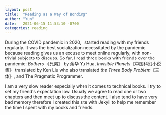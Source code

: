 ```yaml
---
layout: post
title:  "Reading as a Way of Bonding"
auther: "Yun"
date:   2021-06-15 11:53:10 -0700
categories: reading
---
```

During the COVID pandemic in 2020, I started reading with my friends regularly. It was the best socialization necessitated by the pandemic because reading gives us an excuse to meet online regularly, with non-trivial subjects to discuss. So far, I read three books with friends over the pandemic: _Bothers_ 《兄弟》 by 余华 Yu Hua, _Invisible Planets_《中国科幻小说集》 translated by Ken Liu who also translated _the Three Body Problem_《三体》, and The Pragmatic Programmer.

I am a very slow reader especially when it comes to technical books. I try to set my friend's expectation low. Usually we agree to read one or two chapters and then meet up to discuss the content. I also tend to have very bad memory therefore I created this site with Jekyll to help me remember the time I spent with my books and friends.
